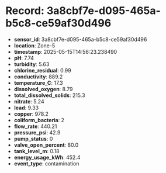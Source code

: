 # Record: 3a8cbf7e-d095-465a-b5c8-ce59af30d496

- **sensor_id**: 3a8cbf7e-d095-465a-b5c8-ce59af30d496
- **location**: Zone-5
- **timestamp**: 2025-05-15T14:56:23.238490
- **pH**: 7.74
- **turbidity**: 5.63
- **chlorine_residual**: 0.99
- **conductivity**: 889.2
- **temperature_C**: 17.3
- **dissolved_oxygen**: 8.79
- **total_dissolved_solids**: 215.3
- **nitrate**: 5.24
- **lead**: 9.33
- **copper**: 978.2
- **coliform_bacteria**: 2
- **flow_rate**: 440.21
- **pressure_psi**: 42.9
- **pump_status**: 0
- **valve_open_percent**: 80.0
- **tank_level_m**: 0.18
- **energy_usage_kWh**: 452.4
- **event_type**: contamination